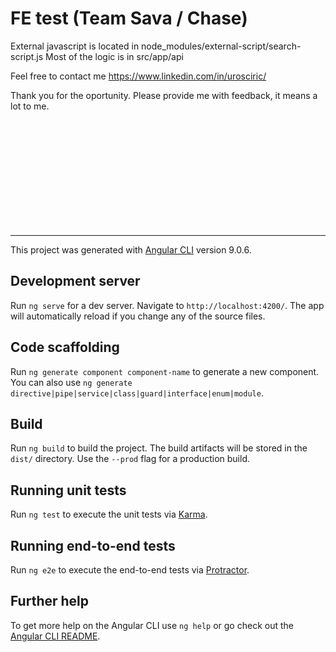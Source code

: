 # FE test (Team Sava / Chase)

External javascript is located in node_modules/external-script/search-script.js
Most of the logic is in src/app/api

Feel free to contact me https://www.linkedin.com/in/urosciric/

Thank you for the oportunity. Please provide me with feedback, it means a lot to me.

<br>
<br>
<br>
<br>
<br>
<br>
<br>
<br>
<br>
<br>
<hr>

This project was generated with [Angular CLI](https://github.com/angular/angular-cli) version 9.0.6.

## Development server

Run `ng serve` for a dev server. Navigate to `http://localhost:4200/`. The app will automatically reload if you change any of the source files.

## Code scaffolding

Run `ng generate component component-name` to generate a new component. You can also use `ng generate directive|pipe|service|class|guard|interface|enum|module`.

## Build

Run `ng build` to build the project. The build artifacts will be stored in the `dist/` directory. Use the `--prod` flag for a production build.

## Running unit tests

Run `ng test` to execute the unit tests via [Karma](https://karma-runner.github.io).

## Running end-to-end tests

Run `ng e2e` to execute the end-to-end tests via [Protractor](http://www.protractortest.org/).

## Further help

To get more help on the Angular CLI use `ng help` or go check out the [Angular CLI README](https://github.com/angular/angular-cli/blob/master/README.md).
